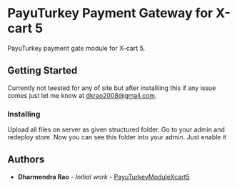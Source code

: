 # PayuTurkey Payment Gateway for X-cart 5

PayuTurkey payment gate module for X-cart 5.

## Getting Started

Currently not teested for any of site but after installiing this if any issue comes just let me know at dkrao2008@gmail.com.

### Installing

Upload all files on server as given structured folder. Go to your admin and redeploy store. Now you can see this folder into your admin. Just enable it

## Authors

* **Dharmendra Rao** - *Initial work* - [PayuTurkeyModuleXcart5](https://github.com/dharmendrarao/PayuTurkeyModuleXcart5)
